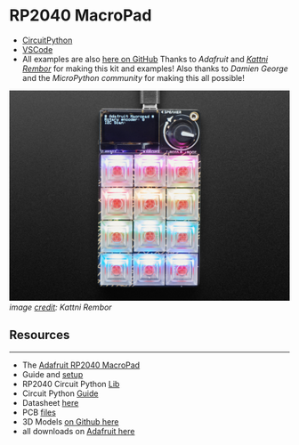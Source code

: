 # RP2040 MacroPad

- [CircuitPython](https://circuitpython.org/) 
- [VSCode](https://code.visualstudio.com/)
- All examples are also [here on GitHub](https://github.com/adafruit/Adafruit_CircuitPython_MacroPad)
 Thanks to *Adafruit* and [*Kattni Rembor*](https://github.com/sponsors/kattni) for making this kit and examples!
 Also thanks to *Damien George* and the *MicroPython community* for making this all possible!

![Image showing the Macropad from top down. It has 12 rgb buttons with a small OLED screen and a rotary switch. It glows with led lights in a rainbow of colors.](https://github.com/Coryf65/MacroPad_RP2040/blob/main/docs/adafruit_products_MacroPad_top_glow.jpg) 
*image [credit](https://learn.adafruit.com/adafruit-macropad-rp2040):  Kattni Rembor*

## Resources
---

- The [Adafruit RP2040 MacroPad](https://learn.adafruit.com/adafruit-macropad-rp2040)
- Guide and [setup](https://learn.adafruit.com/adafruit-macropad-rp2040)
- RP2040 Circuit Python [Lib](https://circuitpython.org/board/adafruit_macropad_rp2040/)
- Circuit Python [Guide](https://learn.adafruit.com/welcome-to-circuitpython/installing-circuitpython)
- Datasheet [here](https://datasheets.raspberrypi.com/rp2040/rp2040-datasheet.pdf)
- PCB [files](https://github.com/adafruit/Adafruit-MacroPad-RP2040-PCB)
- 3D Models [on Github here](https://github.com/adafruit/Adafruit_CAD_Parts/tree/main/5128%20MacroPad%20RP2040%20Kit)
- all downloads on [Adafruit here](https://learn.adafruit.com/adafruit-macropad-rp2040/downloads)
